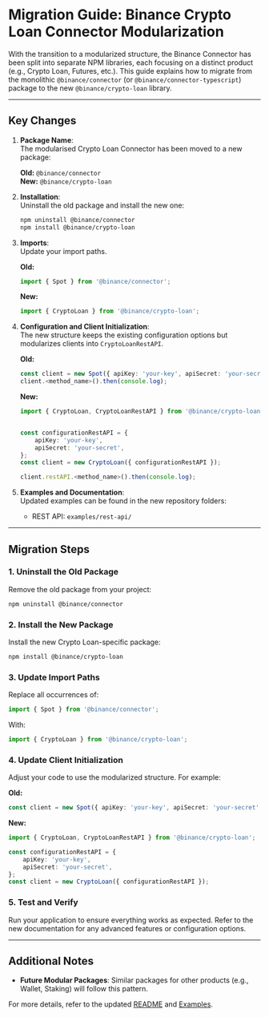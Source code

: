 # Migration Guide: Binance Crypto Loan Connector Modularization

With the transition to a modularized structure, the Binance Connector has been split into separate NPM libraries, each focusing on a distinct product (e.g., Crypto Loan, Futures, etc.). This guide explains how to migrate from the monolithic `@binance/connector` (or `@binance/connector-typescript`) package to the new `@binance/crypto-loan` library.

---

## Key Changes

1. **Package Name**:  
   The modularised Crypto Loan Connector has been moved to a new package:

    **Old:** `@binance/connector`  
     **New:** `@binance/crypto-loan`

2. **Installation**:  
   Uninstall the old package and install the new one:

    ```bash
    npm uninstall @binance/connector
    npm install @binance/crypto-loan
    ```

3. **Imports**:  
   Update your import paths.

    **Old:**

    ```typescript
    import { Spot } from '@binance/connector';
    ```

    **New:**

    ```typescript
    import { CryptoLoan } from '@binance/crypto-loan';
    ```

4. **Configuration and Client Initialization**:  
   The new structure keeps the existing configuration options but modularizes clients into `CryptoLoanRestAPI`.

    **Old:**

    ```typescript
    const client = new Spot({ apiKey: 'your-key', apiSecret: 'your-secret' });
    client.<method_name>().then(console.log);
    ```

    **New:**

    ```typescript
    import { CryptoLoan, CryptoLoanRestAPI } from '@binance/crypto-loan';


    const configurationRestAPI = {
        apiKey: 'your-key',
        apiSecret: 'your-secret',
    };
    const client = new CryptoLoan({ configurationRestAPI });

    client.restAPI.<method_name>().then(console.log);
    ```

5. **Examples and Documentation**:  
   Updated examples can be found in the new repository folders:
    - REST API: `examples/rest-api/`

---

## Migration Steps

### 1. Uninstall the Old Package

Remove the old package from your project:

```bash
npm uninstall @binance/connector
```

### 2. Install the New Package

Install the new Crypto Loan-specific package:

```bash
npm install @binance/crypto-loan
```

### 3. Update Import Paths

Replace all occurrences of:

```typescript
import { Spot } from '@binance/connector';
```

With:

```typescript
import { CryptoLoan } from '@binance/crypto-loan';
```

### 4. Update Client Initialization

Adjust your code to use the modularized structure. For example:

**Old:**

```typescript
const client = new Spot({ apiKey: 'your-key', apiSecret: 'your-secret' });
```

**New:**

```typescript
import { CryptoLoan, CryptoLoanRestAPI } from '@binance/crypto-loan';

const configurationRestAPI = {
    apiKey: 'your-key',
    apiSecret: 'your-secret',
};
const client = new CryptoLoan({ configurationRestAPI });
```

### 5. Test and Verify

Run your application to ensure everything works as expected. Refer to the new documentation for any advanced features or configuration options.

---

## Additional Notes

- **Future Modular Packages**: Similar packages for other products (e.g., Wallet, Staking) will follow this pattern.

For more details, refer to the updated [README](../README.md) and [Examples](../examples/).
